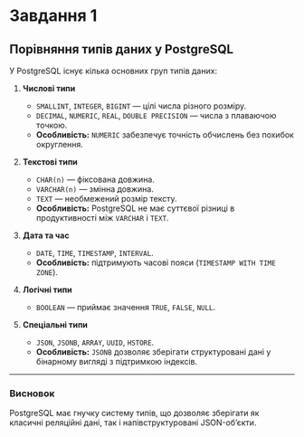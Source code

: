 # Завдання 1

## Порівняння типів даних у PostgreSQL

У PostgreSQL існує кілька основних груп типів даних:

1. **Числові типи**
   - `SMALLINT`, `INTEGER`, `BIGINT` — цілі числа різного розміру.
   - `DECIMAL`, `NUMERIC`, `REAL`, `DOUBLE PRECISION` — числа з плаваючою точкою.
   - **Особливість:** `NUMERIC` забезпечує точність обчислень без похибок округлення.

2. **Текстові типи**
   - `CHAR(n)` — фіксована довжина.
   - `VARCHAR(n)` — змінна довжина.
   - `TEXT` — необмежений розмір тексту.
   - **Особливість:** PostgreSQL не має суттєвої різниці в продуктивності між `VARCHAR` і `TEXT`.

3. **Дата та час**
   - `DATE`, `TIME`, `TIMESTAMP`, `INTERVAL`.
   - **Особливість:** підтримують часові пояси (`TIMESTAMP WITH TIME ZONE`).

4. **Логічні типи**
   - `BOOLEAN` — приймає значення `TRUE`, `FALSE`, `NULL`.

5. **Спеціальні типи**
   - `JSON`, `JSONB`, `ARRAY`, `UUID`, `HSTORE`.
   - **Особливість:** `JSONB` дозволяє зберігати структуровані дані у бінарному вигляді з підтримкою індексів.

---

### Висновок
PostgreSQL має гнучку систему типів, що дозволяє зберігати як класичні реляційні дані, так і напівструктуровані JSON-об’єкти.
